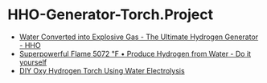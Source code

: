 # HHO-Generator-Torch.Project
- [Water Converted into Explosive Gas - The Ultimate Hydrogen Generator - HHO](https://youtu.be/wpMaB-gIFUE)
- [Superpowerful Flame 5072 ℉ • Produce Hydrogen from Water - Do it yourself](https://youtu.be/oNS8UvrrzYo)
- [DIY Oxy Hydrogen Torch Using Water Electrolysis](https://youtu.be/7M4yqcO_pPo)
